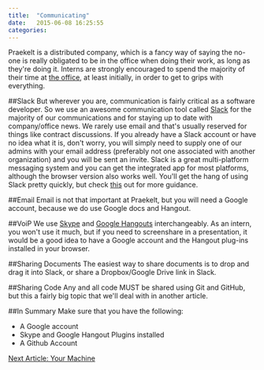 ```yaml
---
title:  "Communicating"
date:   2015-06-08 16:25:55
categories: 
---
```


Praekelt is a distributed company, which is a fancy way of saying the no-one is really obligated to be in the office when doing their work, as long as they're doing it. Interns are strongly encouraged to spend the majority of their time at [the office](https://www.google.co.za/maps/place/Praekelt+Foundation/@-33.933995,18.456975,17z/data=!3m1!4b1!4m2!3m1!1s0x1dcc5d0a28f2954f:0x7c7509131bcfb8e4), at least initially, in order to get to grips with everything. 

##Slack
But wherever you are, communication is fairly critical as a software developer. So we use an awesome communication tool called [Slack](https://slack.com) for the majority of our communications and for staying up to date with company/office news. We rarely use email and that's usually reserved for things like contract discussions. If you already have a Slack account or have no idea what it is, don't worry, you will simply need to supply one of our admins with your email address (preferably not one associated with another organization) and you will be sent an invite. Slack is a great multi-platform messaging system and you can get the integrated app for most platforms, although the browser version also works well. You'll get the hang of using Slack pretty quickly, but check [this](https://slack.zendesk.com/hc/en-us/sections/200327667-Slack-Basics) out for more guidance.

##Email
Email is not that important at Praekelt, but you will need a Google account, because we do use Google docs and Hangout.

##VoiP
We use [Skype](http://www.skype.com/en/) and [Google Hangouts](http://www.google.com/+/learnmore/hangouts/) interchangeably. As an intern, you won't use it much, but if you need to screenshare in a presentation, it would be a good idea to have a Google account and the Hangout plug-ins installed in your browser.

##Sharing Documents
The easiest way to share documents is to drop and drag it into Slack, or share a Dropbox/Google Drive link in Slack.

##Sharing Code
Any and all code MUST be shared using Git and GitHub, but this a fairly big topic that we'll deal with in another article.

##In Summary
Make sure that you have the following:

- A Google account
- Skype and Google Hangout Plugins installed
- A Github Account

[Next Article: Your Machine](http://127.0.0.1:4000/wow/2015/06/08/your-machine.html)